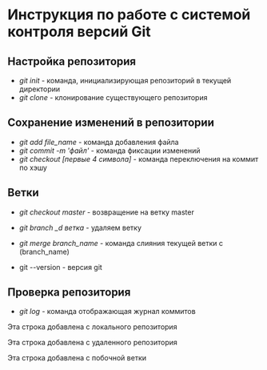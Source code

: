 # Инструкция по работе с системой контроля версий Git

## Настройка репозитория

* *git init* - команда, инициализирующая репозиторий в текущей директории
* *git clone <repo url>* - клонирование существующего репозитория 
## Сохранение изменений в репозитории
* *git add file_name* - команда добавления файла
* *git commit -m 'файл'* - команда фиксации изменений
* *git checkout [первые 4 символа]* - команда переключения на коммит по хэшу 
## Ветки
* *git checkout master* - возвращение на ветку master
* *git branch _d ветка* - удаляем ветку
* *git merge branch_name* - команда слияния текущей ветки с (branch_name)



* git --version - версия git 

## Проверка репозитория



* *git log* - команда отображающая журнал коммитов

Эта строка добавлена с локального репозитория
  
Эта строка добавлена с удаленного репозитория

Эта строка добавлена с побочной ветки
